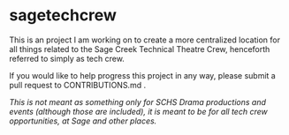 # sagetechcrew

This is an project I am working on to create a more centralized location for all things related to the Sage Creek Technical Theatre Crew, henceforth referred to simply as tech crew.

If you would like to help progress this project in any way, please submit a pull request to CONTRIBUTIONS.md .

*This is not meant as something only for SCHS Drama productions and events (although those are included), it is meant to be for all tech crew opportunities, at Sage and other places.*
